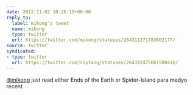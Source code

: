 ```yaml
---
date: 2012-11-02 10:26:19+00:00
reply_to:
  label: mikong's tweet
  name: mikong
  type: twitter
  url: https://twitter.com/mikong/statuses/264311371783602177/
source: twitter
syndicated:
- type: twitter
  url: https://twitter.com/roytang/statuses/264312475661500416/
---
```


[@mikong](https://twitter.com/mikong/) just read either Ends of the Earth or Spider-Island para medyo recent